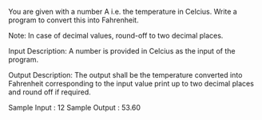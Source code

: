You are given with a number A i.e. the temperature in Celcius. Write a program to convert this into Fahrenheit. 

Note: In case of decimal values, round-off to two decimal places.

Input Description:
A number is provided in Celcius as the input of the program.

Output Description:
The output shall be the temperature converted into Fahrenheit corresponding to the input value print up to two decimal places and round off if required.

Sample Input :
12
Sample Output :
53.60